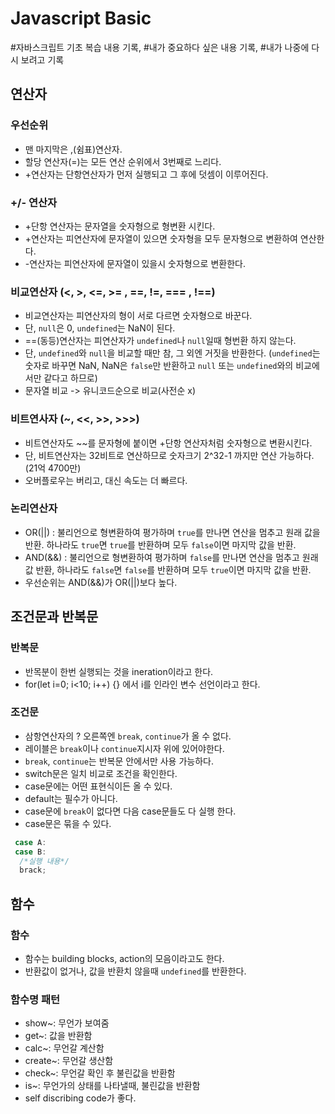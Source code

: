 # Javascript Basic

#자바스크립트 기초 복습 내용 기록, #내가 중요하다 싶은 내용 기록, #내가 나중에 다시 보려고 기록

## 연산자

### 우선순위

- 맨 마지막은 ,(쉼표)연산자.
- 할당 연산자(=)는 모든 연산 순위에서 3번째로 느리다.
- +연산자는 단항연산자가 먼저 실행되고 그 후에 덧셈이 이루어진다.

### +/- 연산자

- +단항 연산자는 문자열을 숫자형으로 형변환 시킨다.
- +연산자는 피연산자에 문자열이 있으면 숫자형을 모두 문자형으로 변환하여 연산한다.
- -연산자는 피연산자에 문자열이 있을시 숫자형으로 변환한다.

### 비교연산자 (<, >, <=, >= , ==, !=, === , !==)

- 비교연산자는 피연산자의 형이 서로 다르면 숫자형으로 바꾼다.
- 단, <code>null</code>은 0, <code>undefined</code>는 NaN이 된다.
- ==(동등)연산자는 피연산자가 <code>undefined</code>나 <code>null</code>일때 형번환 하지 않는다.
- 단, <code>undefined</code>와 <code>null</code>을 비교할 때만 참, 그 외엔 거짓을 반환한다. (<code>undefined</code>는 숫자로 바꾸면 NaN, NaN은 <code>false</code>만 반환하고 <code>null</code> 또는 <code>undefined</code>와의 비교에서만 같다고 하므로)
- 문자열 비교 -> 유니코드순으로 비교(사전순 x)

### 비트연사자 (~, <<, >>, >>>)

- 비트연산자도 ~~를 문자형에 붙이면 +단항 연산자처럼 숫자형으로 변환시킨다.
- 단, 비트연산자는 32비트로 연산하므로 숫자크기 2^32-1 까지만 연산 가능하다.(21억 4700만)
- 오버플로우는 버리고, 대신 속도는 더 빠르다.

### 논리연산자

- OR(||) : 불리언으로 형변환하여 평가하며 <code>true</code>를 만나면 연산을 멈추고 원래 값을 반환. 하나라도 <code>true</code>면 <code>true</code>를 반환하며 모두 <code>false</code>이면 마지막 값을 반환.
- AND(&&) : 불리언으로 형변환하여 평가하며 <code>false</code>를 만나면 연산을 멈추고 원래값 반환, 하나라도 <code>false</code>면 <code>false</code>를 반환하며 모두 <code>true</code>이면 마지막 값을 반환.
- 우선순위는 AND(&&)가 OR(||)보다 높다.

## 조건문과 반복문

### 반복문

- 반목분이 한번 실행되는 것을 ineration이라고 한다.
- for(let i=0; i<10; i++) {} 에서 i를 인라인 변수 선언이라고 한다.

### 조건문

- 삼항연산자의 ? 오른쪽엔 <code>break</code>, <code>continue</code>가 올 수 없다.
- 레이블은 <code>break</code>이나 <code>continue</code>지시자 위에 있어야한다.
- <code>break</code>, <code>continue</code>는 반복문 안에서만 사용 가능하다.
- switch문은 일치 비교로 조건을 확인한다.
- case문에는 어떤 표현식이든 올 수 있다.
- default는 필수가 아니다.
- case문에 <code>break</code>이 없다면 다음 case문들도 다 실행 한다.
- case문은 묶을 수 있다.

```javascript
 case A:
 case B:
  /*실행 내용*/
  brack;
```

## 함수

### 함수

- 함수는 building blocks, action의 모음이라고도 한다.
- 반환값이 없거나, 값을 반환치 않을때 <code>undefined</code>를 반환한다.

### 함수명 패턴

- show~: 무언가 보여줌
- get~: 값을 반환함
- calc~: 무언갈 계산함
- create~: 무언갈 생산함
- check~: 무언갈 확인 후 불린값을 반환함
- is~: 무언가의 상태를 나타낼때, 불린값을 반환함
- self discribing code가 좋다.
